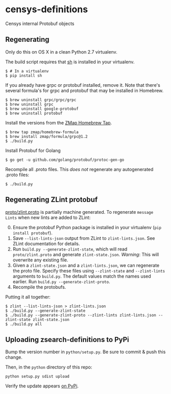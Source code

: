 # censys-definitions
Censys internal Protobuf objects


## Regenerating
Only do this on OS X in a clean Python 2.7 virtualenv.

The build script requires that [sh](https://amoffat.github.io/sh/) is installed
in your virtualenv.

```console
$ # In a virtualenv
$ pip install sh
```

If you already have grpc or protobuf installed, remove it. Note that there's
several formula's for grpc and protobuf that may be installed in Homebrew.

```console
$ brew uninstall grpc/grpc/grpc
$ brew uninstall grpc
$ brew uninstall google-protobuf
$ brew uninstall protobuf
```

Install the versions from the [ZMap Homebrew
Tap](https://github.com/zmap/homebrew-formula).

```console
$ brew tap zmap/homebrew-formula
$ brew install zmap/formula/grpc@1.2
$ ./build.py
```

Install Protobuf for Golang
```console
$ go get -u github.com/golang/protobuf/protoc-gen-go
```

Recompile all .proto files. This _does not_ regenerate any autogenerated .proto files:
```console
$ ./build.py
```

## Regenerating ZLint protobuf

[proto/zlint.proto](proto/zlint.proto) is partially machine generated. To regenerate `message Lints` when new lints are added to ZLint:

0. Ensure the protobuf Python package is installed in your virtualenv (`pip
   install protobuf`).
1. Save `--list-lints-json` output from ZLint to `zlint-lints.json`. See ZLint
   documentation for details.
2. Run `build.py --generate-zlint-state`, which will read `proto/zlint.proto` and generate `zlint-state.json`. *Warning*: This will overwrite any existing file.
3. Given a `zlint-state.json` and a `zlint-lints.json`, we can regenerate the proto file. Specify these files using `--zlint-state` and `--zlint-lints` arguments to `build.py`. The default values match the names used earlier. Run `build.py --generate-zlint-proto`.
4. Recompile the protobufs.

Putting it all together:

```console
$ zlint --list-lints-json > zlint-lints.json
$ ./build.py --generate-zlint-state
$ ./build.py --generate-zlint-proto --zlint-lints zlint-lints.json --zlint-state zlint-state.json
$ ./build.py all
```

## Uploading zsearch-definitions to PyPi

Bump the version number in `python/setup.py`. Be sure to commit & push this change.

Then, in the `python` directory of this repo:
```
python setup.py sdist upload
```

Verify the update appears [on PyPi](https://pypi.python.org/pypi/zsearch-definitions).
